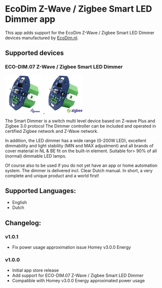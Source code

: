 # EcoDim Z-Wave / Zigbee Smart LED Dimmer app

This app adds support for the EcoDim Z-Wave / Zigbee Smart LED Dimmer devices manufactured by [EcoDim.nl](https://www.ecodim.nl/eco-dim07-zigbee-z-wave-smart-led-dimmer.html).  

## Supported devices

### ECO-DIM.07 Z-Wave / Zigbee Smart LED Dimmer
<a href="https://www.ecodim.nl/eco-dim07-zigbee-z-wave-smart-led-dimmer.html">
  <img src="https://raw.githubusercontent.com/EcoDimBV/nl.EcoDim/master/drivers/eco-dim07-z-wave/assets/images/large.png" width="25%" height="25%">
</a><a href="https://www.ecodim.nl/eco-dim07-zigbee-z-wave-smart-led-dimmer.html">
  <img src="https://raw.githubusercontent.com/EcoDimBV/nl.EcoDim/master/drivers/eco-dim07-zigbee/assets/images/large.png" width="25%" height="25%">
</a>  

The Smart Dimmer is a switch multi level device based on Z-wave Plus and Zigbee 3.0 protocol The Dimmer controller can be included and operated in certified Zigbee network and Z-Wave network.

In addition, the LED dimmer has a wide range (0-200W LED), excellent dimmability and light stability (MIN and MAX adjustment) and all brands of cover material in NL & BE fit on the built-in element.
Suitable for> 90% of all (normal) dimmable LED lamps.

Of course also to be used if you do not yet have an app or home automation system. The dimmer is delivered incl. Clear Dutch manual. In short, a very complete and unique product and a world first!

## Supported Languages:
* English
* Dutch

## Changelog:

### v1.0.1  
* Fix power usage approximation issue Homey v3.0.0 Energy     

### v1.0.0
* Initial app store release   
* Add support for ECO-DIM.07 Z-Wave / Zigbee Smart LED Dimmer   
* Compatible with Homey v3.0.0 Energy approximated power usage      
